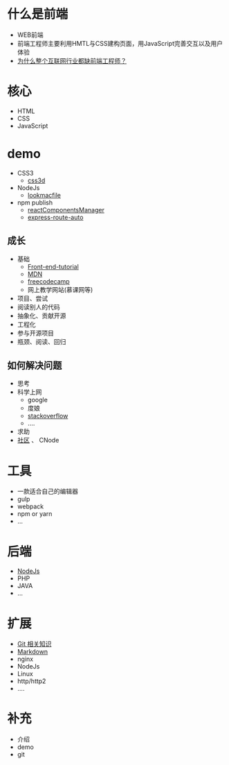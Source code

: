 # 什么是前端

  - WEB前端
  - 前端工程师主要利用HMTL与CSS建构页面，用JavaScript完善交互以及用户体验
  - [为什么整个互联网行业都缺前端工程师？](https://zhuanlan.zhihu.com/p/20037401)

# 核心

  - HTML
  - CSS
  - JavaScript

# demo

  - CSS3
    - [css3d](https://github.com/looading/css3d.git)
  - NodeJs
    - [lookmacfile](https://github.com/looading/lookmacfile.git)
  - npm publish  
    - [reactComponentsManager](https://github.com/looading/reactComponentsManager.git)
    - [express-route-auto](https://github.com/looading/express-route-auto.git)


## 成长

  - 基础
    - [Front-end-tutorial](https://github.com/looading/Front-end-tutorial)
    - [MDN](https://developer.mozilla.org/zh-CN/)
    - [freecodecamp](https://www.freecodecamp.com/challenges/create-a-github-account-and-join-our-chat-rooms)
    - 网上教学网站(慕课网等)
  - 项目、尝试
  - 阅读别人的代码
  - 抽象化、贡献开源
  - 工程化
  - 参与开源项目
  - 瓶颈、阅读、回归

## 如何解决问题

  - 思考
  - 科学上网
    - google
    - 度娘
    - [stackoverflow](http://stackoverflow.com/)
    - ....
  - 求助
  - [社区](https://github.com/hdufe/hdufe.github.io/issues/1) 、 CNode


# 工具

  - 一款适合自己的编辑器
  - gulp
  - webpack
  - npm or yarn
  - ...


# 后端

  - [NodeJs](https://github.com/nodejs/node)
  - PHP
  - JAVA
  - ...

# 扩展

  - [Git 相关知识](https://github.com/xirong/my-git)
  - [Markdown](https://github.com/younghz/Markdown)
  - nginx
  - NodeJs
  - Linux
  - http/http2
  - ....

# 补充

  - 介绍
  - demo
  - git

